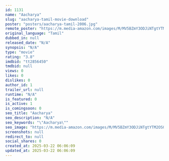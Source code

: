 ```yaml
---
id: 1131
name: "Aacharya"
slug: "aacharya-tamil-movie-download"
poster: "posters/aacharya-tamil-2006.jpg"
remote_poster: "https://m.media-amazon.com/images/M/MV5BZmY3ODJiNTgtYTM2OS00ODJmLWIyNGUtMzlhYTU3ODhiYjkxXkEyXkFqcGdeQXVyMjA4OTI5NDQ@._V1_SX300.jpg"
original_language: "Tamil"
dubbed_in: null
released_date: "N/A"
synopsis: "N/A"
type: "movie"
rating: "3.8"
imdbid: "tt2856450"
tmdbid: null
views: 0
likes: 0
dislikes: 0
author_id: 1
trailer_url: null
runtime: "N/A"
is_featured: 0
is_active: 1
is_comingsoon: 0
seo_title: "Aacharya"
seo_description: "N/A"
seo_keywords: "\"Aacharya\""
seo_image: "https://m.media-amazon.com/images/M/MV5BZmY3ODJiNTgtYTM2OS00ODJmLWIyNGUtMzlhYTU3ODhiYjkxXkEyXkFqcGdeQXVyMjA4OTI5NDQ@._V1_SX300.jpg"
screenshots: null
redirect_to: null
social_shares: 0
created_at: 2025-03-22 06:06:09
updated_at: 2025-03-22 06:06:09
---
```


